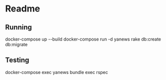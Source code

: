 # Readme

## Running

  docker-compose up --build
  docker-compose  run -d yanews rake db:create db:migrate

## Testing
  docker-compose exec yanews bundle exec rspec
